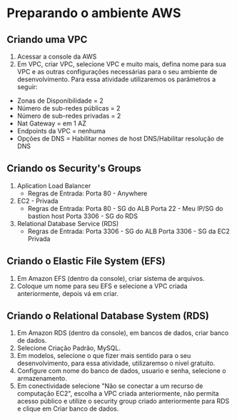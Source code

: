 # Preparando o ambiente AWS

## Criando uma VPC
1. Acessar a console da AWS
2. Em VPC, criar VPC, selecione VPC e muito mais, defina nome para sua VPC e as outras configurações necessárias para o seu ambiente de desenvolvimento. 
Para essa atividade utilizaremos os parâmetros a seguir:
  * Zonas de Disponibilidade = 2
  * Número de sub-redes públicas = 2
  * Número de sub-redes privadas = 2
  * Nat Gateway = em 1 AZ
  * Endpoints da VPC = nenhuma
  * Opções de DNS = Habilitar nomes de host DNS/Habilitar resolução de DNS

## Criando os Security's Groups
1. Aplication Load Balancer
   - Regras de Entrada:
    Porta 80 - Anywhere
1. EC2 - Privada
   - Regras de Entrada:
    Porta 80 - SG do ALB
    Porta 22 - Meu IP/SG do bastion host
    Porta 3306 - SG do RDS
1. Relational Database Service (RDS)
   - Regras de Entrada:
    Porta 3306 - SG do ALB
    Porta 3306 - SG da EC2 Privada

## Criando o Elastic File System (EFS)
1. Em Amazon EFS (dentro da console), criar sistema de arquivos.
2. Coloque um nome para seu EFS e selecione a VPC criada anteriormente, depois vá em criar.

## Criando o Relational Database System (RDS)
1. Em Amazon RDS (dentro da console), em bancos de dados, criar banco de dados.
2. Selecione Criação Padrão, MySQL.
3. Em modelos, selecione o que fizer mais sentido para o seu desenvolvimento, para essa atividade, utilizaremso o nivel gratuito.
4. Configure com nome do banco de dados, usuario e senha, selecione o armazenamento.
5. Em conectividade selecione "Não se conectar a um recurso de computação EC2", escolha a VPC criada anteriormente, não permita acesso público e utilize o security group criado anteriormente para RDS e clique em Criar banco de dados.
